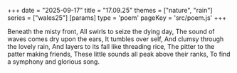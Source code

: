 +++
date = "2025-09-17"
title = "17.09.25"
themes = ["nature", "rain"]
series = ["wales25"]
[params]
  type = 'poem'
  pageKey = 'src/poem.js'
+++

Beneath the misty front,
All swirls to seize the dying day,
The sound of waves comes dry upon the ears,
It tumbles over self,
And clumsy through the lovely rain,
And layers to its fall like threading rice,
The pitter to the patter making friends,
These little sounds all peak above their ranks,
To find a symphony and glorious song.
